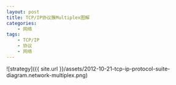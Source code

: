 ```yaml
---
layout: post
title: TCP/IP协议簇Multiplex图解
categories:
    - 网络
tags:
    - TCP/IP
    - 协议
    - 网络
---
```


![strategy]({{ site.url }}/assets/2012-10-21-tcp-ip-protocol-suite-diagram.network-multiplex.png)
